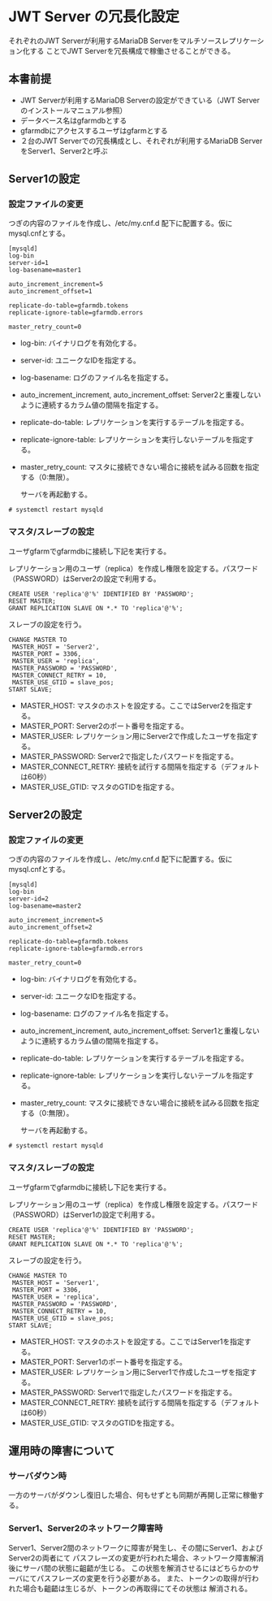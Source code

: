 # JWT Server の冗長化設定

それぞれのJWT Serverが利用するMariaDB Serverをマルチソースレプリケーション化する
ことでJWT Serverを冗長構成で稼働させることができる。

## 本書前提

* JWT Serverが利用するMariaDB Serverの設定ができている（JWT Serverのインストールマニュアル参照）
* データベース名はgfarmdbとする
* gfarmdbにアクセスするユーザはgfarmとする
* ２台のJWT Serverでの冗長構成とし、それぞれが利用するMariaDB ServerをServer1、Server2と呼ぶ

## Server1の設定

### 設定ファイルの変更 

つぎの内容のファイルを作成し、/etc/my.cnf.d 配下に配置する。仮にmysql.cnfとする。

```
[mysqld]
log-bin
server-id=1
log-basename=master1

auto_increment_increment=5
auto_increment_offset=1

replicate-do-table=gfarmdb.tokens
replicate-ignore-table=gfarmdb.errors

master_retry_count=0
```

- log-bin: バイナリログを有効化する。
- server-id: ユニークなIDを指定する。
- log-basename: ログのファイル名を指定する。
- auto_increment_increment, auto_increment_offset: Server2と重複しないように連続するカラム値の間隔を指定する。
- replicate-do-table: レプリケーションを実行するテーブルを指定する。
- replicate-ignore-table: レプリケーションを実行しないテーブルを指定する。
- master_retry_count: マスタに接続できない場合に接続を試みる回数を指定する（0:無限）。
  
  サーバを再起動する。

```
# systemctl restart mysqld 
```

### マスタ/スレーブの設定

ユーザgfarmでgfarmdbに接続し下記を実行する。

レプリケーション用のユーザ（replica）を作成し権限を設定する。パスワード（PASSWORD）はServer2の設定で利用する。
```
CREATE USER 'replica'@'%' IDENTIFIED BY 'PASSWORD';
RESET MASTER;
GRANT REPLICATION SLAVE ON *.* TO 'replica'@'%';
```

スレーブの設定を行う。
```
CHANGE MASTER TO 
 MASTER_HOST = 'Server2',
 MASTER_PORT = 3306,
 MASTER_USER = 'replica',
 MASTER_PASSWORD = 'PASSWORD',
 MASTER_CONNECT_RETRY = 10,
 MASTER_USE_GTID = slave_pos;
START SLAVE;
```

- MASTER_HOST: マスタのホストを設定する。ここではServer2を指定する。
- MASTER_PORT: Server2のポート番号を指定する。
- MASTER_USER: レプリケーション用にServer2で作成したユーザを指定する。
- MASTER_PASSWORD: Server2で指定したパスワードを指定する。
- MASTER_CONNECT_RETRY: 接続を試行する間隔を指定する（デフォルトは60秒）
- MASTER_USE_GTID: マスタのGTIDを指定する。
  
## Server2の設定

### 設定ファイルの変更 

つぎの内容のファイルを作成し、/etc/my.cnf.d 配下に配置する。仮にmysql.cnfとする。

```
[mysqld]
log-bin
server-id=2
log-basename=master2

auto_increment_increment=5
auto_increment_offset=2

replicate-do-table=gfarmdb.tokens
replicate-ignore-table=gfarmdb.errors

master_retry_count=0
```

- log-bin: バイナリログを有効化する。
- server-id: ユニークなIDを指定する。
- log-basename: ログのファイル名を指定する。
- auto_increment_increment, auto_increment_offset: Server1と重複しないように連続するカラム値の間隔を指定する。
- replicate-do-table: レプリケーションを実行するテーブルを指定する。
- replicate-ignore-table: レプリケーションを実行しないテーブルを指定する。
- master_retry_count: マスタに接続できない場合に接続を試みる回数を指定する（0:無限）。
  
  サーバを再起動する。

```
# systemctl restart mysqld 
```

### マスタ/スレーブの設定

ユーザgfarmでgfarmdbに接続し下記を実行する。

レプリケーション用のユーザ（replica）を作成し権限を設定する。パスワード（PASSWORD）はServer1の設定で利用する。
```
CREATE USER 'replica'@'%' IDENTIFIED BY 'PASSWORD';
RESET MASTER;
GRANT REPLICATION SLAVE ON *.* TO 'replica'@'%';
```

スレーブの設定を行う。
```
CHANGE MASTER TO 
 MASTER_HOST = 'Server1',
 MASTER_PORT = 3306,
 MASTER_USER = 'replica',
 MASTER_PASSWORD = 'PASSWORD',
 MASTER_CONNECT_RETRY = 10,
 MASTER_USE_GTID = slave_pos;
START SLAVE;
```

- MASTER_HOST: マスタのホストを設定する。ここではServer1を指定する。
- MASTER_PORT: Server1のポート番号を指定する。
- MASTER_USER: レプリケーション用にServer1で作成したユーザを指定する。
- MASTER_PASSWORD: Server1で指定したパスワードを指定する。
- MASTER_CONNECT_RETRY: 接続を試行する間隔を指定する（デフォルトは60秒）
- MASTER_USE_GTID: マスタのGTIDを指定する。

## 運用時の障害について

### サーバダウン時

一方のサーバがダウンし復旧した場合、何もせずとも同期が再開し正常に稼働する。

### Server1、Server2のネットワーク障害時

Server1、Server2間のネットワークに障害が発生し、その間にServer1、およびServer2の両者にて
パスフレーズの変更が行われた場合、ネットワーク障害解消後にサーバ間の状態に齟齬が生じる。
この状態を解消させるにはどちらかのサーバにてパスフレーズの変更を行う必要がある。
また、トークンの取得が行われた場合も齟齬は生じるが、トークンの再取得にてその状態は
解消される。